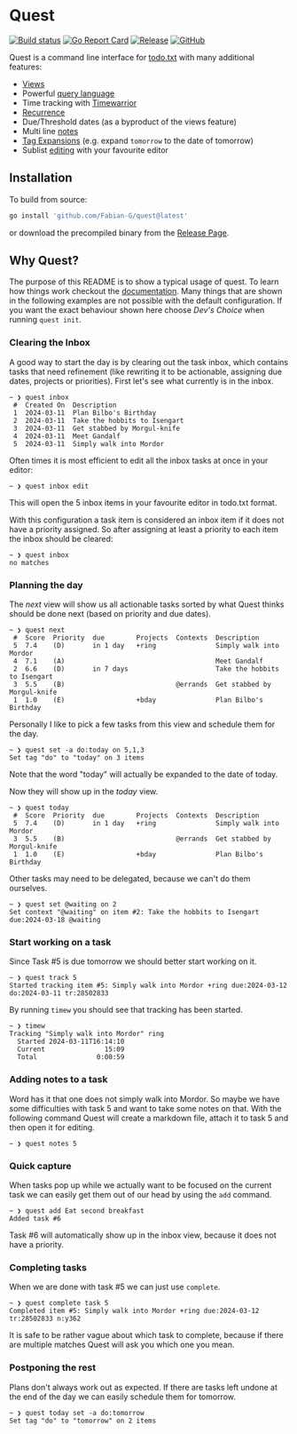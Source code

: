 # Quest

[![Build status](https://img.shields.io/github/actions/workflow/status/Fabian-G/quest/test.yml)](https://github.com/Fabian-G/quest/actions)
[![Go Report Card](https://goreportcard.com/badge/github.com/Fabian-G/quest)](https://goreportcard.com/report/github.com/Fabian-G/quest)
[![Release](https://img.shields.io/github/v/release/Fabian-G/quest)](https://github.com/Fabian-G/quest/releases)
[![GitHub](https://img.shields.io/github/license/Fabian-G/quest)](https://github.com/Fabian-G/quest/blob/main/LICENSE)

Quest is a command line interface for [todo.txt](https://github.com/todotxt/todo.txt) with many additional features:

- [Views](https://fabian-g.github.io/quest/views)
- Powerful [query language](https://fabian-g.github.io/quest/selection)
- Time tracking with [Timewarrior](https://github.com/GothenburgBitFactory/timewarrior)
- [Recurrence](https://fabian-g.github.io/quest/recurrence)
- Due/Threshold dates (as a byproduct of the views feature)
- Multi line [notes](https://fabian-g.github.io/quest/notes)
- [Tag Expansions](https://fabian-g.github.io/quest/tag-expansions) (e.g. expand `tomorrow` to the date of tomorrow)
- Sublist [editing](https://fabian-g.github.io/quest/editing) with your favourite editor

## Installation

To build from source:
```bash
go install 'github.com/Fabian-G/quest@latest'
```

or download the precompiled binary from the [Release Page](https://github.com/Fabian-G/quest/releases).

## Why Quest?

The purpose of this README is to show a typical usage of quest.
To learn how things work checkout the [documentation](https://fabian-g.github.io/quest).
Many things that are shown in the following examples are not possible with the
default configuration. If you want the exact behaviour shown here choose *Dev's Choice* 
when running `quest init`.

### Clearing the Inbox

A good way to start the day is by clearing out the task inbox, which contains
tasks that need refinement (like rewriting it to be actionable, assigning due dates, projects or priorities).
First let's see what currently is in the inbox.
```
~ ❯ quest inbox     
 #  Created On  Description 
 1  2024-03-11  Plan Bilbo's Birthday 
 2  2024-03-11  Take the hobbits to Isengart
 3  2024-03-11  Get stabbed by Morgul-knife      
 4  2024-03-11  Meet Gandalf      
 5  2024-03-11  Simply walk into Mordor 
```

Often times it is most efficient to edit all the inbox tasks at once in your editor:
```
~ ❯ quest inbox edit
```

This will open the 5 inbox items in your favourite editor in todo.txt format. 

With this configuration a task item is considered an inbox item if it does not have a priority assigned.
So after assigning at least a priority to each item the inbox should be cleared:
```
~ ❯ quest inbox     
no matches
```

### Planning the day

The *next* view will show us all actionable tasks sorted by what Quest thinks should be done next
(based on priority and due dates).
```
~ ❯ quest next     
 #  Score  Priority  due        Projects  Contexts  Description 
 5  7.4    (D)       in 1 day   +ring               Simply walk into Mordor       
 4  7.1    (A)                                      Meet Gandalf            
 2  6.6    (D)       in 7 days                      Take the hobbits to Isengart      
 3  5.5    (B)                            @errands  Get stabbed by Morgul-knife            
 1  1.0    (E)                  +bday               Plan Bilbo's Birthday
```

Personally I like to pick a few tasks from this view and schedule them for the day.
```
~ ❯ quest set -a do:today on 5,1,3
Set tag "do" to "today" on 3 items
```
Note that the word "today" will actually be expanded to the date of today.

Now they will show up in the *today* view.
```
~ ❯ quest today
 #  Score  Priority  due        Projects  Contexts  Description 
 5  7.4    (D)       in 1 day   +ring               Simply walk into Mordor       
 3  5.5    (B)                            @errands  Get stabbed by Morgul-knife            
 1  1.0    (E)                  +bday               Plan Bilbo's Birthday
```

Other tasks may need to be delegated, because we can't do them ourselves.
```
~ ❯ quest set @waiting on 2
Set context "@waiting" on item #2: Take the hobbits to Isengart due:2024-03-18 @waiting
```

### Start working on a task

Since Task #5 is due tomorrow we should better start working on it.
```
~ ❯ quest track 5
Started tracking item #5: Simply walk into Mordor +ring due:2024-03-12 do:2024-03-11 tr:28502833
```
By running `timew` you should see that tracking has been started.
```
~ ❯ timew
Tracking "Simply walk into Mordor" ring
  Started 2024-03-11T16:14:10
  Current               15:09
  Total               0:00:59
```

### Adding notes to a task

Word has it that one does not simply walk into Mordor. 
So maybe we have some difficulties with task 5 and want to take some notes on that.
With the following command Quest will create a markdown file, attach it to 
task 5 and then open it for editing.
```
~ ❯ quest notes 5
```

### Quick capture 

When tasks pop up while we actually want to be focused on the current task
we can easily get them out of our head by using the `add` command.
```
~ ❯ quest add Eat second breakfast
Added task #6
```
Task #6 will automatically show up in the inbox view, because it does not have a priority.

### Completing tasks

When we are done with task #5 we can just use `complete`.
```
~ ❯ quest complete task 5  
Completed item #5: Simply walk into Mordor +ring due:2024-03-12 tr:28502833 n:y362
```
It is safe to be rather vague about which task to complete, because if there are multiple 
matches Quest will ask you which one you mean.

### Postponing the rest

Plans don't always work out as expected. If there are tasks left undone at the end of the day we can
easily schedule them for tomorrow.
```
~ ❯ quest today set -a do:tomorrow 
Set tag "do" to "tomorrow" on 2 items
```

